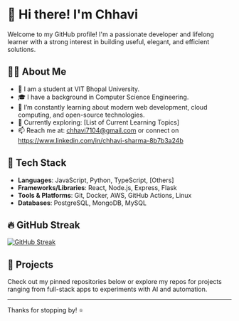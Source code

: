 # 👋 Hi there! I'm Chhavi

Welcome to my GitHub profile! I'm a passionate developer and lifelong learner with a strong interest in building useful, elegant, and efficient solutions.

## 👨‍💻 About Me

- 💼 I am a student at VIT Bhopal University.
- 🎓 I have a background in Computer Science Engineering.
- 🧠 I’m constantly learning about modern web development, cloud computing, and open-source technologies.
- 🌱 Currently exploring: [List of Current Learning Topics]
- 📫 Reach me at: chhavi7104@gmail.com or connect on https://www.linkedin.com/in/chhavi-sharma-8b7b3a24b
## 🔧 Tech Stack

- **Languages**: JavaScript, Python, TypeScript, [Others]
- **Frameworks/Libraries**: React, Node.js, Express, Flask
- **Tools & Platforms**: Git, Docker, AWS, GitHub Actions, Linux
- **Databases**: PostgreSQL, MongoDB, MySQL


## 🔥 GitHub Streak

[![GitHub Streak](https://streak-stats.demolab.com/?user=chhavi7104&theme=radical&cache=clear1)](https://streak-stats.demolab.com/?user=chhavi7104)


## 📂 Projects

Check out my pinned repositories below or explore my repos for projects ranging from full-stack apps to experiments with AI and automation.

---

Thanks for stopping by! ⭐

